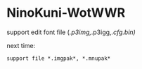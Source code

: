 # NinoKuni-WotWWR
support edit font file (*.p3img,*.p3igg,*.cfg.bin)*

next time:

    support file *.imgpak*, *.mnupak*
